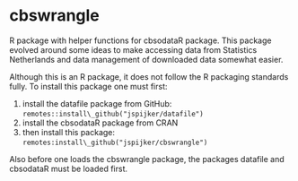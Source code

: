 # cbswrangle

R package with helper functions for cbsodataR package. This package
evolved around some ideas to make accessing data from Statistics
Netherlands and data management of downloaded data somewhat easier.

Although this is an R package, it does not follow the R packaging
standards fully. To install this package one must first:

1. install the datafile package from GitHub: `remotes::install\_github("jspijker/datafile")`
2. install the cbsodataR package from CRAN
3. then install this package: `remotes:install\_github("jspijker/cbswrangle")`

Also before one loads the cbswrangle package, the packages datafile
and cbsodataR must be loaded first.
 

